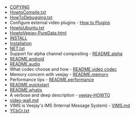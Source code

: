 * [COPYING](./COPYING)
* [HowtoCompile.txt](./HowtoCompile.txt)
* [HowToDebugging.txt](./HowToDebugging.txt)
* Configure external video plugins - [How to Plugins](./HowtoPlugins.md)
* [HowtoUbuntu.txt](./HowtoUbuntu.txt)
* [HowtoVeejay-PureData.html](./HowtoVeejay-PureData.html)
* [INSTALL](./INSTALL)
* [Installation](./Installation.md)
* [NET.txt](./NET.txt)
* Support for alpha channel compositing - [README.alpha](./README.alpha.md)
* [README.android](./README.android.md)
* [README.audio](./README.audio)
* What codec choose and how - [README.video codec](./README.video-codec.md)
* Memory concern with veejay - [README.memory](./README.memory.md)
* Performance tips - [README.performance](./README.performance.md)
* [README.quickstart](./README.quickstart)
* [README.whatis](./README.whatis.md)
* A verbose and deep description - [veejay-HOWTO](./veejay-HOWTO.md)
* [video-wall.md](./video-wall.md)
* VIMS is Veejay's IMS (Internal Message System) - [VIMS.md](./VIMS.md)
* [YCbCr.txt](./YCbCr.txt)
